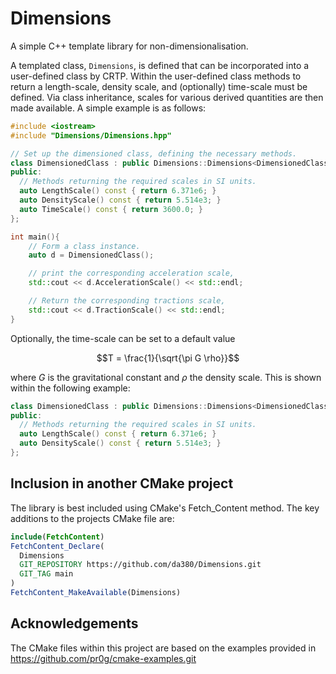 # Dimensions

A simple C++ template library for non-dimensionalisation. 

A templated class, ```Dimensions```, is defined that can be incorporated into a user-defined class by CRTP. Within the user-defined class methods to return a length-scale, density scale, and (optionally) time-scale must be defined. Via class inheritance, scales for various derived quantities are then made available. 
A simple example is as follows:

```c++
#include <iostream>
#include "Dimensions/Dimensions.hpp"

// Set up the dimensioned class, defining the necessary methods. 
class DimensionedClass : public Dimensions::Dimensions<DimensionedClass> {
public:  
  // Methods returning the required scales in SI units. 
  auto LengthScale() const { return 6.371e6; }
  auto DensityScale() const { return 5.514e3; }
  auto TimeScale() const { return 3600.0; }
};

int main(){
    // Form a class instance. 
    auto d = DimensionedClass();

    // print the corresponding acceleration scale, 
    std::cout << d.AccelerationScale() << std::endl;

    // Return the corresponding tractions scale, 
    std::cout << d.TractionScale() << std::endl;    
}
```

Optionally, the time-scale can be set to a default value 
```math
T = \frac{1}{\sqrt{\pi G \rho}}
```
where $G$ is the gravitational constant and $\rho$ the density scale. This is shown within the following example:
```c++
class DimensionedClass : public Dimensions::Dimensions<DimensionedClass, Dimensions::TimeScaleNotSet> {
public:  
  // Methods returning the required scales in SI units. 
  auto LengthScale() const { return 6.371e6; }
  auto DensityScale() const { return 5.514e3; }  
};

```


## Inclusion in another CMake project

The library is best included using CMake's  Fetch_Content method. The key additions to the projects CMake file are:
```Cmake
include(FetchContent)
FetchContent_Declare(
  Dimensions
  GIT_REPOSITORY https://github.com/da380/Dimensions.git
  GIT_TAG main
)
FetchContent_MakeAvailable(Dimensions)
```

## Acknowledgements

The CMake files within this project are based on the examples provided in https://github.com/pr0g/cmake-examples.git